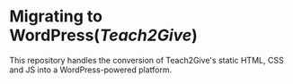 # Migrating to WordPress(*Teach2Give*)
This repository handles the conversion of Teach2Give's static HTML, CSS and JS into a WordPress-powered platform. 
